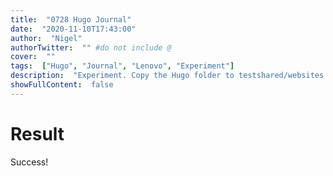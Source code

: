 ```yaml
---
title:  "0728 Hugo Journal"
date:  "2020-11-10T17:43:00"
author:  "Nigel"
authorTwitter:  "" #do not include @
cover:  ""
tags:  ["Hugo", "Journal", "Lenovo", "Experiment"]
description:  "Experiment. Copy the Hugo folder to testshared/websites so that it can be updated from any computer on the home network. Then run hugo and copy the public folder to the apache folder"
showFullContent:  false
---
```

# Result

Success!
